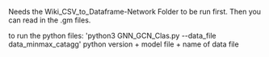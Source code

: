 Needs the Wiki_CSV_to_Dataframe-Network Folder to be run first. 
Then you can read in the .gm files. 

to run the python files: 'python3 GNN_GCN_Clas.py --data_file data_minmax_catagg'
python version + model file + name of data file